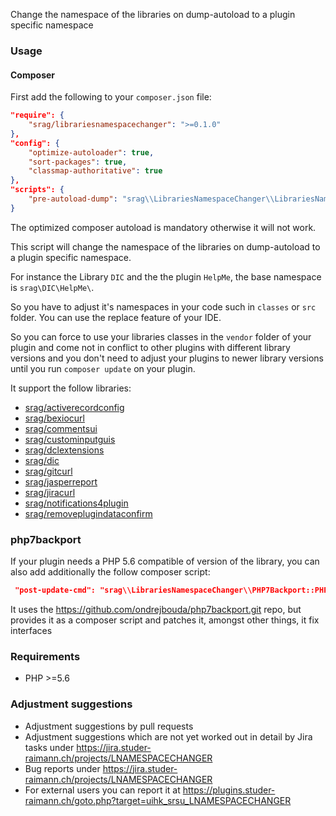 Change the namespace of the libraries on dump-autoload to a plugin specific namespace

### Usage

#### Composer
First add the following to your `composer.json` file:
```json
"require": {
    "srag/librariesnamespacechanger": ">=0.1.0"
},
"config": {
    "optimize-autoloader": true,
    "sort-packages": true,
    "classmap-authoritative": true
},
"scripts": {
    "pre-autoload-dump": "srag\\LibrariesNamespaceChanger\\LibrariesNamespaceChanger::rewriteLibrariesNamespaces"
}
```

The optimized composer autoload is mandatory otherwise it will not work.

This script will change the namespace of the libraries on dump-autoload to a plugin specific namespace.

For instance the Library `DIC` and the the plugin `HelpMe`, the base namespace is `srag\DIC\HelpMe\`.

So you have to adjust it's namespaces in your code such in `classes` or `src` folder. You can use the replace feature of your IDE.

So you can force to use your libraries classes in the `vendor` folder of your plugin and come not in conflict to other plugins with different library versions and you don't need to adjust your plugins to newer library versions until you run `composer update` on your plugin.

It support the follow libraries:
* [srag/activerecordconfig](https://packagist.org/packages/srag/activerecordconfig)
* [srag/bexiocurl](https://packagist.org/packages/srag/bexiocurl)
* [srag/commentsui](https://packagist.org/packages/srag/commentsui)
* [srag/custominputguis](https://packagist.org/packages/srag/custominputguis)
* [srag/dclextensions](https://packagist.org/packages/srag/dclextension)
* [srag/dic](https://packagist.org/packages/srag/dic)
* [srag/gitcurl](https://packagist.org/packages/srag/gitcurl)
* [srag/jasperreport](https://packagist.org/packages/srag/jasperreport)
* [srag/jiracurl](https://packagist.org/packages/srag/jiracurl)
* [srag/notifications4plugin](https://packagist.org/packages/srag/notifications4plugin)
* [srag/removeplugindataconfirm](https://packagist.org/packages/srag/removeplugindataconfirm)

### php7backport
If your plugin needs a PHP 5.6 compatible of version of the library, you can also add additionally the follow composer script:
```json
 "post-update-cmd": "srag\\LibrariesNamespaceChanger\\PHP7Backport::PHP7Backport"
```

It uses the https://github.com/ondrejbouda/php7backport.git repo, but provides it as a composer script and patches it, amongst other things, it fix interfaces

### Requirements
* PHP >=5.6

### Adjustment suggestions
* Adjustment suggestions by pull requests
* Adjustment suggestions which are not yet worked out in detail by Jira tasks under https://jira.studer-raimann.ch/projects/LNAMESPACECHANGER
* Bug reports under https://jira.studer-raimann.ch/projects/LNAMESPACECHANGER
* For external users you can report it at https://plugins.studer-raimann.ch/goto.php?target=uihk_srsu_LNAMESPACECHANGER
